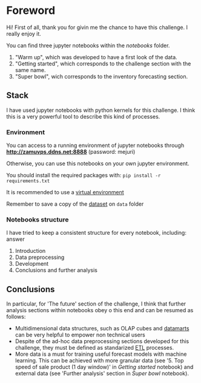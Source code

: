 # Foreword

Hi! First of all, thank you for givin me the chance to have this challenge. I really enjoy it. 

You can find three jupyter notebooks within the *notebooks* folder.

1. "Warm up", which was developed to have a first look of the data.
2. "Getting started", which corresponds to the challenge section with the same name.
3. "Super bowl", wich corresponds to the inventory forecasting section.
 

## Stack

I have used jupyter notebooks with python kernels for this challenge. I think this is a very powerful tool to describe this kind of processes.

### Environment

You can access to a running environment of jupyter notebooks through **http://zamuvps.ddns.net:8888** (password: mejuri)


Otherwise, you can use this notebooks on your own jupyter environment.

You should install the required packages with:
`pip install -r requirements.txt`

It is recommended to use a [virtual environment](https://virtualenv.pypa.io/en/latest/)

Remember to save a copy of the [dataset](https://s3.amazonaws.com/mejuri-web/public/orders_report.csv) on `data` folder


### Notebooks structure

I have tried to keep a consistent structure for every notebook, including: 
answer 
1. Introduction
2. Data preprocessing
3. Development
4. Conclusions and further analysis


## Conclusions

In particular, for 'The future' section of the challenge, I think that further analysis sections within notebooks obey o this end and can be resumed as follows:

* Multidimensional data structures, such as OLAP cubes and [datamarts](https://en.wikipedia.org/wiki/Data_mart) can be very helpful to empower non technical users
* Despite of the ad-hoc data preprocessing sections developed for this challenge, they must be defined as standarized [ETL](https://en.wikipedia.org/wiki/Extract,_transform,_load) processes.
* More data is a must for training useful forecast models with machine learning. This can be achieved with more granular data (see '5. Top speed of sale product (1 day window)' in *Getting started* notebook) and external data (see 'Further analysis' section in *Super bowl* notebook).


